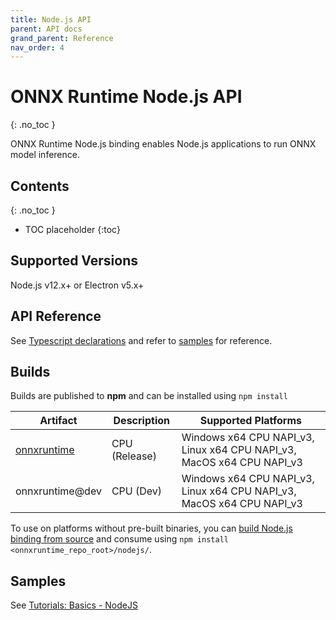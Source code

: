 ```yaml
---
title: Node.js API
parent: API docs
grand_parent: Reference
nav_order: 4
---
```


# ONNX Runtime Node.js API
{: .no_toc }

ONNX Runtime Node.js binding enables Node.js applications to run ONNX model inference.

## Contents
{: .no_toc }

* TOC placeholder
{:toc}

## Supported Versions
Node.js v12.x+ or Electron v5.x+

## API Reference
See [Typescript declarations](https://github.com/microsoft/onnxruntime/blob/master/nodejs/lib/inference-session.ts) and refer to [samples](#samples) for reference.

## Builds
Builds are published to **npm** and can be installed using `npm install`

| Artifact      | Description | Supported Platforms |
|-----------    |-------------|---------------------|
|[onnxruntime](https://www.npmjs.com/package/onnxruntime)|CPU (Release)| Windows x64 CPU NAPI_v3, Linux x64 CPU NAPI_v3, MacOS x64 CPU NAPI_v3|
|onnxruntime@dev| CPU (Dev)|Windows x64 CPU NAPI_v3, Linux x64 CPU NAPI_v3, MacOS x64 CPU NAPI_v3|

To use on platforms without pre-built binaries, you can [build Node.js binding from source]((../../how-to/build.md#apis-and-language-bindings)) and consume using `npm install <onnxruntime_repo_root>/nodejs/`. 

## Samples
See [Tutorials: Basics - NodeJS](../../tutorials/basics.md#nodejs)


